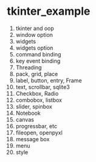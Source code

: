 # tkinter_example
1. tkinter and oop
2. window option
3. widgets
4. widgets option
5. command binding
6. key event binding
7. Threading
8. pack, grid, place
9. label, button, entry, Frame
10. text, scrollbar, sqlite3
11. Checkbox, Radio
12. combobox, listbox
13. slider, spinbox
14. Notebook
15. canvas
16. progressbar, etc
17. fileopen, openpyxl
18. message box
19. menu
20. style

